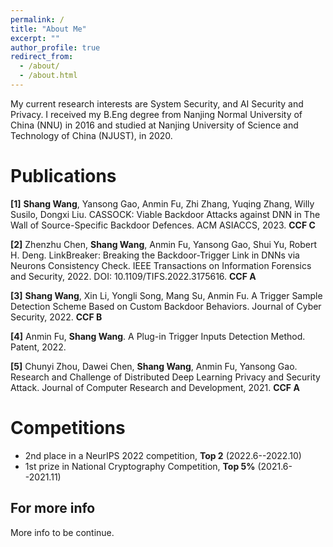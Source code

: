 ```yaml
---
permalink: /
title: "About Me"
excerpt: ""
author_profile: true
redirect_from: 
  - /about/
  - /about.html
---
```



My current research interests are System Security, and AI Security and Privacy. I received my B.Eng degree from Nanjing Normal University of China (NNU) in 2016 and studied at Nanjing University of Science and Technology of China (NJUST), in 2020.

Publications
======
**[1]** **Shang Wang**, Yansong Gao, Anmin Fu, Zhi Zhang, Yuqing Zhang, Willy Susilo, Dongxi Liu. CASSOCK: Viable Backdoor Attacks against DNN in The Wall of Source-Specific Backdoor Defences. ACM ASIACCS, 2023. **CCF C**

**[2]** Zhenzhu Chen, **Shang Wang**, Anmin Fu, Yansong Gao, Shui Yu, Robert H. Deng. LinkBreaker: Breaking the Backdoor-Trigger Link in DNNs via Neurons Consistency Check. IEEE Transactions on Information Forensics and Security, 2022. DOI: 10.1109/TIFS.2022.3175616. **CCF A**

**[3]** **Shang Wang**, Xin Li, Yongli Song, Mang Su, Anmin Fu. A Trigger Sample Detection Scheme Based on Custom Backdoor Behaviors. Journal of Cyber Security, 2022. **CCF B**

**[4]** Anmin Fu, **Shang Wang**. A Plug-in Trigger Inputs Detection Method. Patent, 2022.

**[5]** Chunyi Zhou, Dawei Chen, **Shang Wang**, Anmin Fu, Yansong Gao. Research and Challenge of Distributed Deep Learning Privacy and Security Attack. Journal of Computer Research and Development, 2021. **CCF A**

Competitions
======
* 2nd place in a NeurIPS 2022 competition, **Top 2** (2022.6--2022.10) 
* 1st prize in National Cryptography Competition, **Top 5%** (2021.6--2021.11) 

For more info
------
More info to be continue.
